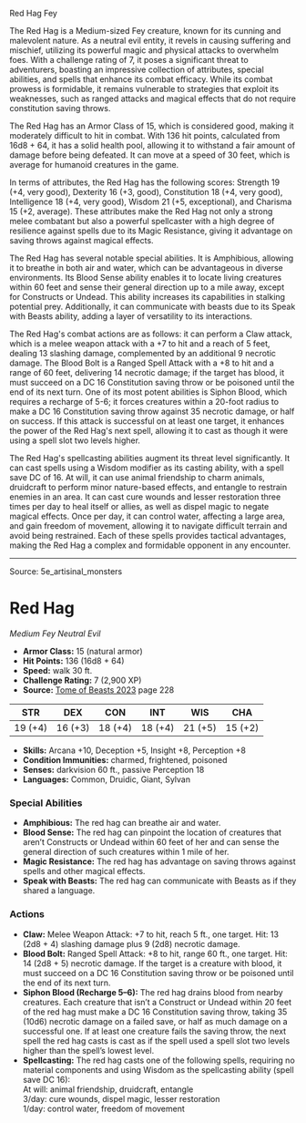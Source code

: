 <MonsterName/>Red Hag</MonsterName>
<CreatureType/>Fey</CreatureType>

<summary>The Red Hag is a Medium-sized Fey creature, known for its cunning and malevolent nature. As a neutral evil entity, it revels in causing suffering and mischief, utilizing its powerful magic and physical attacks to overwhelm foes. With a challenge rating of 7, it poses a significant threat to adventurers, boasting an impressive collection of attributes, special abilities, and spells that enhance its combat efficacy. While its combat prowess is formidable, it remains vulnerable to strategies that exploit its weaknesses, such as ranged attacks and magical effects that do not require constitution saving throws.</summary>

<detail>

The Red Hag has an Armor Class of 15, which is considered good, making it moderately difficult to hit in combat. With 136 hit points, calculated from 16d8 + 64, it has a solid health pool, allowing it to withstand a fair amount of damage before being defeated. It can move at a speed of 30 feet, which is average for humanoid creatures in the game.

In terms of attributes, the Red Hag has the following scores: Strength 19 (+4, very good), Dexterity 16 (+3, good), Constitution 18 (+4, very good), Intelligence 18 (+4, very good), Wisdom 21 (+5, exceptional), and Charisma 15 (+2, average). These attributes make the Red Hag not only a strong melee combatant but also a powerful spellcaster with a high degree of resilience against spells due to its Magic Resistance, giving it advantage on saving throws against magical effects.

The Red Hag has several notable special abilities. It is Amphibious, allowing it to breathe in both air and water, which can be advantageous in diverse environments. Its Blood Sense ability enables it to locate living creatures within 60 feet and sense their general direction up to a mile away, except for Constructs or Undead. This ability increases its capabilities in stalking potential prey. Additionally, it can communicate with beasts due to its Speak with Beasts ability, adding a layer of versatility to its interactions.

The Red Hag's combat actions are as follows: it can perform a Claw attack, which is a melee weapon attack with a +7 to hit and a reach of 5 feet, dealing 13 slashing damage, complemented by an additional 9 necrotic damage. The Blood Bolt is a Ranged Spell Attack with a +8 to hit and a range of 60 feet, delivering 14 necrotic damage; if the target has blood, it must succeed on a DC 16 Constitution saving throw or be poisoned until the end of its next turn. One of its most potent abilities is Siphon Blood, which requires a recharge of 5-6; it forces creatures within a 20-foot radius to make a DC 16 Constitution saving throw against 35 necrotic damage, or half on success. If this attack is successful on at least one target, it enhances the power of the Red Hag's next spell, allowing it to cast as though it were using a spell slot two levels higher.

The Red Hag's spellcasting abilities augment its threat level significantly. It can cast spells using a Wisdom modifier as its casting ability, with a spell save DC of 16. At will, it can use animal friendship to charm animals, druidcraft to perform minor nature-based effects, and entangle to restrain enemies in an area. It can cast cure wounds and lesser restoration three times per day to heal itself or allies, as well as dispel magic to negate magical effects. Once per day, it can control water, affecting a large area, and gain freedom of movement, allowing it to navigate difficult terrain and avoid being restrained. Each of these spells provides tactical advantages, making the Red Hag a complex and formidable opponent in any encounter.</detail>



---

Source: 5e_artisinal_monsters

# Red Hag

*Medium* *Fey* *Neutral Evil*

- **Armor Class:** 15 (natural armor)
- **Hit Points:** 136 (16d8 + 64)
- **Speed:** walk 30 ft.
- **Challenge Rating:** 7 (2,900 XP)
- **Source:** [Tome of Beasts 2023](https://koboldpress.com/kpstore/product/tome-of-beasts-1-2023-edition/) page 228

| STR | DEX | CON | INT | WIS | CHA |
| --- | --- | --- | --- | --- | --- |
| 19 (+4) | 16 (+3) | 18 (+4) | 18 (+4) | 21 (+5) | 15 (+2) |

- **Skills:** Arcana +10, Deception +5, Insight +8, Perception +8
- **Condition Immunities:** charmed, frightened, poisoned
- **Senses:** darkvision 60 ft., passive Perception 18
- **Languages:** Common, Druidic, Giant, Sylvan

### Special Abilities

- **Amphibious:** The red hag can breathe air and water.
- **Blood Sense:** The red hag can pinpoint the location of creatures that aren’t Constructs or Undead within 60 feet of her and can sense the general direction of such creatures within 1 mile of her.
- **Magic Resistance:** The red hag has advantage on saving throws against spells and other magical effects.
- **Speak with Beasts:** The red hag can communicate with Beasts as if they shared a language.

### Actions

- **Claw:** Melee Weapon Attack: +7 to hit, reach 5 ft., one target. Hit: 13 (2d8 + 4) slashing damage plus 9 (2d8) necrotic damage.
- **Blood Bolt:** Ranged Spell Attack: +8 to hit, range 60 ft., one target. Hit: 14 (2d8 + 5) necrotic damage. If the target is a creature with blood, it must succeed on a DC 16 Constitution saving throw or be poisoned until the end of its next turn.
- **Siphon Blood (Recharge 5–6):** The red hag drains blood from nearby creatures. Each creature that isn’t a Construct or Undead within 20 feet of the red hag must make a DC 16 Constitution saving throw, taking 35 (10d6) necrotic damage on a failed save, or half as much damage on a successful one. If at least one creature fails the saving throw, the next spell the red hag casts is cast as if the spell used a spell slot two levels higher than the spell’s lowest level.
- **Spellcasting:** The red hag casts one of the following spells, requiring no material components and using Wisdom as the spellcasting ability (spell save DC 16):<br>At will: animal friendship, druidcraft, entangle<br>3/day: cure wounds, dispel magic, lesser restoration<br>1/day: control water, freedom of movement


